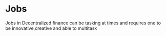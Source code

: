 # Jobs
Jobs in Decentralized finance can be tasking at times and requires one to be innovative,creative and able to multitask
